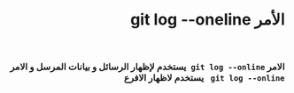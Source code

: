 # <div dir =rtl> الأمر git log --oneline </div>


<br>

###  <div dir =rtl> الامر `git log --online `يستخدم لإظهار الرسائل و بيانات المرسل و الامر `git log --online ` يستخدم لاظهار الافرع </div>
